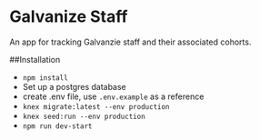 # Galvanize Staff

An app for tracking Galvanzie staff and their associated cohorts.

##Installation

* `npm install`
* Set up a postgres database
* create .env file, use `.env.example` as a reference
* `knex migrate:latest --env production`
* `knex seed:run --env production`
* `npm run dev-start`
